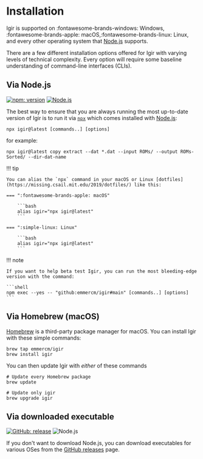 # Installation

Igir is supported on :fontawesome-brands-windows: Windows, :fontawesome-brands-apple: macOS,:fontawesome-brands-linux: Linux, and every other operating system that [Node.js](https://nodejs.org) supports.

There are a few different installation options offered for Igir with varying levels of technical complexity. Every option will require some baseline understanding of command-line interfaces (CLIs).

## Via Node.js

[![npm: version](https://img.shields.io/npm/v/igir?color=%23cc3534&label=version&logo=npm&logoColor=white)](https://www.npmjs.com/package/igir)
[![Node.js](https://img.shields.io/node/v/igir?label=Node.js&logo=node.js&logoColor=white)](https://nodejs.org/en/download/)


The best way to ensure that you are always running the most up-to-date version of Igir is to run it via [`npx`](https://docs.npmjs.com/cli/v9/commands/npx) which comes installed with [Node.js](https://nodejs.org/en/download/):

```shell
npx igir@latest [commands..] [options]
```

for example:

```shell
npx igir@latest copy extract --dat *.dat --input ROMs/ --output ROMs-Sorted/ --dir-dat-name
```

<script src="https://asciinema.org/a/IFU8rU8k800TMVWb9xXv4Jbsv.js" id="asciicast-IFU8rU8k800TMVWb9xXv4Jbsv" async="true"></script>

!!! tip

    You can alias the `npx` command in your macOS or Linux [dotfiles](https://missing.csail.mit.edu/2019/dotfiles/) like this:

    === ":fontawesome-brands-apple: macOS"

        ```bash
        alias igir="npx igir@latest"
        ```

    === ":simple-linux: Linux"

        ```bash
        alias igir="npx igir@latest"
        ```

!!! note

    If you want to help beta test Igir, you can run the most bleeding-edge version with the command:

    ```shell
    npm exec --yes -- "github:emmercm/igir#main" [commands..] [options]
    ```

## Via Homebrew (macOS)

[Homebrew](https://brew.sh/) is a third-party package manager for macOS. You can install Igir with these simple commands:

```shell
brew tap emmercm/igir
brew install igir
```

You can then update Igir with _either_ of these commands

```shell
# Update every Homebrew package
brew update

# Update only igir
brew upgrade igir
```

## Via downloaded executable

[![GitHub: release](https://img.shields.io/github/v/release/emmercm/igir?color=%236e5494&logo=github&logoColor=white)](https://github.com/emmercm/igir/releases/latest)
![Node.js](https://img.shields.io/badge/dynamic/json?url=https%3A%2F%2Fregistry.npmjs.org%2Figir%2Flatest&query=volta.node&logo=node.js&logoColor=white&label=Node.js&color=66cc33)

If you don't want to download Node.js, you can download executables for various OSes from the [GitHub releases](https://github.com/emmercm/igir/releases) page.
